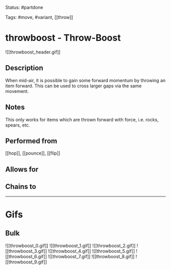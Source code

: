 Status: #partdone

Tags: #move, #variant, [[throw]]

# throwboost - Throw-Boost
![[throwboost_header.gif]]
## Description
When mid-air, it is possible to gain some forward momentum by throwing an item forward. This can be used to cross larger gaps via the same movement.

## Notes
This only works for items which are thrown forward with force, i.e. rocks, spears, etc.

## Performed from
[[hop]], [[pounce]], [[flip]]

## Allows for


## Chains to


___
# Gifs
## Bulk
![[throwboost_0.gif]]
![[throwboost_1.gif]]
![[throwboost_2.gif]]
![[throwboost_3.gif]]
![[throwboost_4.gif]]
![[throwboost_5.gif]]
![[throwboost_6.gif]]
![[throwboost_7.gif]]
![[throwboost_8.gif]]
![[throwboost_9.gif]]